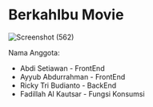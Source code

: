 # BerkahIbu Movie
![Screenshot (562)](https://github.com/abdisetiakawan/movieapp/assets/137608522/cc28949e-e657-4782-88f7-e64989b8a3ba)

Nama Anggota:
- Abdi Setiawan - FrontEnd
- Ayyub Abdurrahman - FrontEnd
- Ricky Tri Budianto - BackEnd
- Fadillah Al Kautsar - Fungsi Konsumsi
